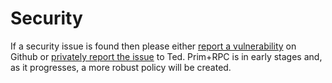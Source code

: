 # Security

If a security issue is found then please either
[report a vulnerability](https://github.com/doseofted/prim-rpc/security/advisories/new) on Github or
[privately report the issue](mailto:ted@doseofted.com) to Ted. Prim+RPC is in early stages and, as it progresses, a more
robust policy will be created.
